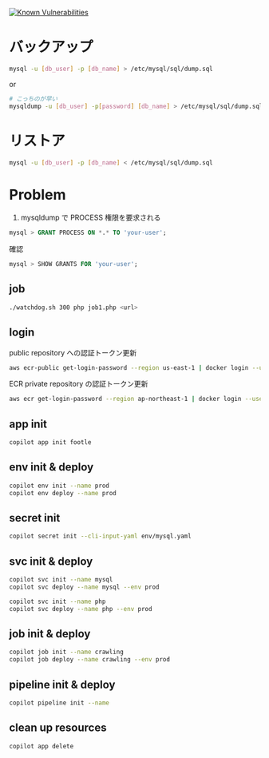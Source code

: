 [![Known Vulnerabilities](https://snyk.io/test/github/ShotaroMatsuya/footle/badge.svg)](https://snyk.io/test/github/ShotaroMatsuya/footle)

# バックアップ

```bash
mysql -u [db_user] -p [db_name] > /etc/mysql/sql/dump.sql
```

or

```bash
# こっちのが早い
mysqldump -u [db_user] -p[password] [db_name] > /etc/mysql/sql/dump.sql

```

# リストア

```bash
mysql -u [db_user] -p [db_name] < /etc/mysql/sql/dump.sql
```

# Problem

1. mysqldump で PROCESS 権限を要求される

```sql
mysql > GRANT PROCESS ON *.* TO 'your-user';
```

確認

```sql
mysql > SHOW GRANTS FOR 'your-user';
```

## job

```bash
./watchdog.sh 300 php job1.php <url>
```

## login

public repository への認証トークン更新

```bash
aws ecr-public get-login-password --region us-east-1 | docker login --username AWS --password-stdin public.ecr.aws
```

ECR private repository の認証トークン更新

```bash
aws ecr get-login-password --region ap-northeast-1 | docker login --username AWS --password-stdin 528163014577.dkr.ecr.ap-northeast-1.amazonaws.com
```

## app init

```bash
copilot app init footle
```

## env init & deploy

```bash
copilot env init --name prod
copilot env deploy --name prod
```

## secret init

```bash
copilot secret init --cli-input-yaml env/mysql.yaml
```

## svc init & deploy

```bash
copilot svc init --name mysql
copilot svc deploy --name mysql --env prod
```

```bash
copilot svc init --name php
copilot svc deploy --name php --env prod
```

## job init & deploy

```bash
copilot job init --name crawling
copilot job deploy --name crawling --env prod
```

## pipeline init & deploy

```bash
copilot pipeline init --name

```

## clean up resources

```bash
copilot app delete
```
